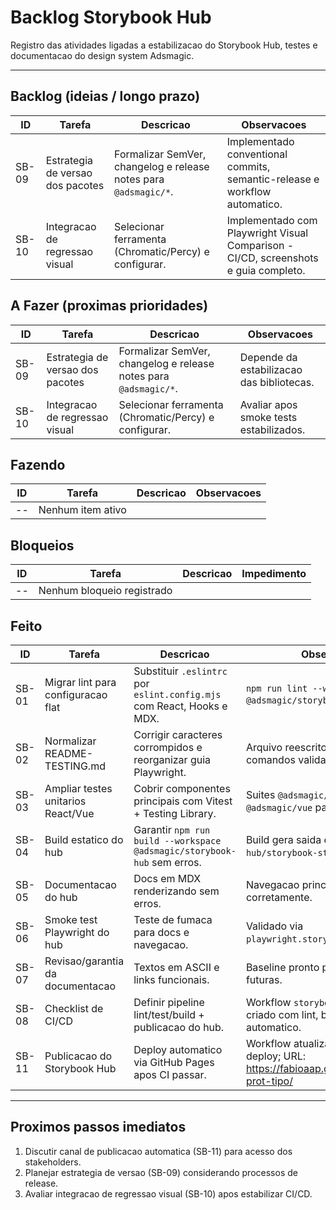 # Backlog Storybook Hub

Registro das atividades ligadas a estabilizacao do Storybook Hub, testes e documentacao do design system Adsmagic.

---

## Backlog (ideias / longo prazo)

| ID | Tarefa | Descricao | Observacoes |
| --- | --- | --- | --- |
| SB-09 | Estrategia de versao dos pacotes | Formalizar SemVer, changelog e release notes para `@adsmagic/*`. | Implementado conventional commits, semantic-release e workflow automatico. |
| SB-10 | Integracao de regressao visual | Selecionar ferramenta (Chromatic/Percy) e configurar. | Implementado com Playwright Visual Comparison - CI/CD, screenshots e guia completo. |

## A Fazer (proximas prioridades)

| ID | Tarefa | Descricao | Observacoes |
| --- | --- | --- | --- |
| SB-09 | Estrategia de versao dos pacotes | Formalizar SemVer, changelog e release notes para `@adsmagic/*`. | Depende da estabilizacao das bibliotecas. |
| SB-10 | Integracao de regressao visual | Selecionar ferramenta (Chromatic/Percy) e configurar. | Avaliar apos smoke tests estabilizados. |

## Fazendo

| ID | Tarefa | Descricao | Observacoes |
| --- | --- | --- | --- |
| -- | Nenhum item ativo | | |

## Bloqueios

| ID | Tarefa | Descricao | Impedimento |
| --- | --- | --- | --- |
| -- | Nenhum bloqueio registrado | | |

## Feito

| ID | Tarefa | Descricao | Observacoes |
| --- | --- | --- | --- |
| SB-01 | Migrar lint para configuracao flat | Substituir `.eslintrc` por `eslint.config.mjs` com React, Hooks e MDX. | `npm run lint --workspace @adsmagic/storybook-hub` estavel. |
| SB-02 | Normalizar README-TESTING.md | Corrigir caracteres corrompidos e reorganizar guia Playwright. | Arquivo reescrito em pt-BR e comandos validados. |
| SB-03 | Ampliar testes unitarios React/Vue | Cobrir componentes principais com Vitest + Testing Library. | Suites `@adsmagic/react` e `@adsmagic/vue` passam. |
| SB-04 | Build estatico do hub | Garantir `npm run build --workspace @adsmagic/storybook-hub` sem erros. | Build gera saida em `apps/storybook-hub/storybook-static`. |
| SB-05 | Documentacao do hub | Docs em MDX renderizando sem erros. | Navegacao principal carregando corretamente. |
| SB-06 | Smoke test Playwright do hub | Teste de fumaca para docs e navegacao. | Validado via `playwright.storybook.config.ts`. |
| SB-07 | Revisao/garantia da documentacao | Textos em ASCII e links funcionais. | Baseline pronto para iteracoes futuras. |
| SB-08 | Checklist de CI/CD | Definir pipeline lint/test/build + publicacao do hub. | Workflow `storybook-hub-ci.yml` criado com lint, build e smoke automatico. |
| SB-11 | Publicacao do Storybook Hub | Deploy automatico via GitHub Pages apos CI passar. | Workflow atualizado com job de deploy; URL: https://fabioaap.github.io/Adsmagic-prot-tipo/

---

## Proximos passos imediatos

1. Discutir canal de publicacao automatica (SB-11) para acesso dos stakeholders.
2. Planejar estrategia de versao (SB-09) considerando processos de release.
3. Avaliar integracao de regressao visual (SB-10) apos estabilizar CI/CD.
